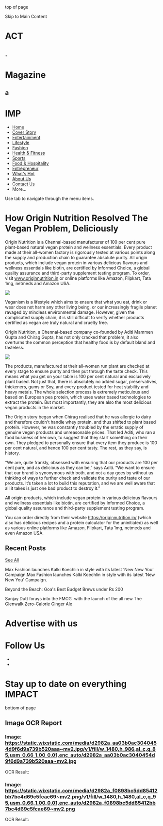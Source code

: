 top of page

Skip to Main Content

# ACT

## .

# Magazine

## a

# IMP

- [Home](https://www.impactmagazine.in)
- [Cover Story](https://www.impactmagazine.in/cover-story)
- [Entertainment](https://www.impactmagazine.in/entertainment)
- [Lifestyle](https://www.impactmagazine.in/lifestyle)
- [Fashion](https://www.impactmagazine.in/fashion)
- [Health & Fitness](https://www.impactmagazine.in/fitness)
- [Sports](https://www.impactmagazine.in/luxury)
- [Food & Hospitality](https://www.impactmagazine.in/food-hospitality)
- [Entrepreneur](https://www.impactmagazine.in/entrepreneur)
- [What's Hot](https://www.impactmagazine.in/whats-hot)
- [About Us](https://www.impactmagazine.in/about-us)
- [Contact  Us](https://www.impactmagazine.in/contact-us)
- More...

Use tab to navigate through the menu items.

# How Origin Nutrition Resolved The Vegan Problem, Deliciously

Origin Nutrition is a Chennai-based manufacturer of 100 per cent pure plant-based natural vegan protein and wellness essentials. Every product made at their all-women factory is rigorously tested at various points along the supply and production chain to guarantee absolute purity. All origin products, which include vegan protein in various delicious flavours and wellness essentials like biotin, are certified by Informed Choice, a global quality assurance and third-party supplement testing program.  To order, visit www.originnutrition.in  or online platforms like Amazon, Flipkart, Tata 1mg, netmeds and Amazon USA.

![](https://static.wixstatic.com/media/d2982a_aa03b0ac3040454d9f6d9a739b520aaa~mv2.jpg/v1/fill/w_1480,h_986,al_c,q_85,usm_0.66_1.00_0.01,enc_auto/d2982a_aa03b0ac3040454d9f6d9a739b520aaa~mv2.jpg)

Veganism is a lifestyle which aims to ensure that what you eat, drink or wear does not harm any other living being, or our increasingly fragile planet ravaged by mindless environmental damage. However, given the complicated supply chain, it is still difficult to verify whether products certified as vegan are truly natural and cruelty free.

Origin Nutrition, a Chennai-based company co-founded by Aditi Mammen Gupta and Chirag Gupta, has not only cracked that problem, it also overturns the common perception that healthy food is by default bland and tasteless.

![](https://static.wixstatic.com/media/d2982a_f0898bc5dd85412bb7bc4d69c5fcae69~mv2.png/v1/fill/w_1480,h_1480,al_c,q_95,usm_0.66_1.00_0.01,enc_auto/d2982a_f0898bc5dd85412bb7bc4d69c5fcae69~mv2.png)

The products, manufactured at their all-women run plant  are checked at every stage to ensure purity and then put through the taste check. This means what you get on your table is 100 per cent natural and exclusively plant based. Not just that, there is absolutely no added sugar, preservatives, thickeners,  gums or Soy,  and every product tested for heat stability and heavy metals. The whole selection process is extremely meticulous and based on European pea protein, which uses water based technologies to extract the protein. But most importantly, they are  also the most delicious vegan products in the market.

The Origin story began when Chirag realised that he was allergic to dairy and therefore couldn't handle whey protein, and thus shifted to plant based protein.  However, he was constantly troubled by the erratic supply of genuine vegan products and unreasonable prices. That led Aditi, who ran a food business of her own, to suggest that they start something on their own. They pledged to personally ensure that every item they produce is 100 per cent natural, and hence 100 per cent tasty. The rest, as they say, is history.

“We are, quite frankly, obsessed with ensuring that our products are 100 per cent pure, and as delicious as they can be,” says Aditi. “We want to ensure that our brand is synonymous with both, and not a day goes by without us thinking of ways to further check and validate the purity and taste of our products. It’s taken a lot to build this reputation, and we are well aware that all it takes is just one bad product to destroy it.”

All origin products, which include vegan protein in various delicious flavours and wellness essentials like biotin, are certified by Informed Choice, a global quality assurance and third-party supplement testing program.

You can order directly from their website https://originnutrition.in/ (which also has delicious recipes and a protein calculator for the uninitiated)  as well as various online platforms like Amazon, Flipkart, Tata 1mg, netmeds and even Amazon USA.

## Recent Posts

[See All](https://www.impactmagazine.in/articlesimpactmagazine)

[](https://www.impactmagazine.in/post/max-fashion-launches-kalki-koechlin-in-style-with-its-latest-new-new-you-campaign-max-fashion-laun)

Max Fashion launches Kalki Koechlin in style with its latest ‘New New You’ Campaign.Max Fashion launches Kalki Koechlin in style with its latest ‘New New You’ Campaign.

[](https://www.impactmagazine.in/post/beyond-the-beach-goa-s-best-budget-brews-under-rs-200)

Beyond the Beach: Goa's Best Budget Brews under Rs 200

[](https://www.impactmagazine.in/post/sanjay-dutt-forays-into-the-fmcg-with-the-launch-of-the-all-new-the-glenwalk-zero-calorie-ginger-al)

Sanjay Dutt forays into the FMCG  with the launch of the all new The Glenwalk Zero-Calorie Ginger Ale

# Advertise with us

[](mailto:info@impactmagazine.in)

# Follow Us

- [](https://www.facebook.com/impactmagazine.in/?epa=SEARCH_BOX)
- [](https://www.instagram.com/impactmagazine.in/?igshid=1ovv7i3hyy6ll)

# Stay up to date on everything IMPACT

bottom of page

## Image OCR Report

### Image: https://static.wixstatic.com/media/d2982a_aa03b0ac3040454d9f6d9a739b520aaa~mv2.jpg/v1/fill/w_1480,h_986,al_c,q_85,usm_0.66_1.00_0.01,enc_auto/d2982a_aa03b0ac3040454d9f6d9a739b520aaa~mv2.jpg

OCR Result: 

### Image: https://static.wixstatic.com/media/d2982a_f0898bc5dd85412bb7bc4d69c5fcae69~mv2.png/v1/fill/w_1480,h_1480,al_c,q_95,usm_0.66_1.00_0.01,enc_auto/d2982a_f0898bc5dd85412bb7bc4d69c5fcae69~mv2.png

OCR Result: 

